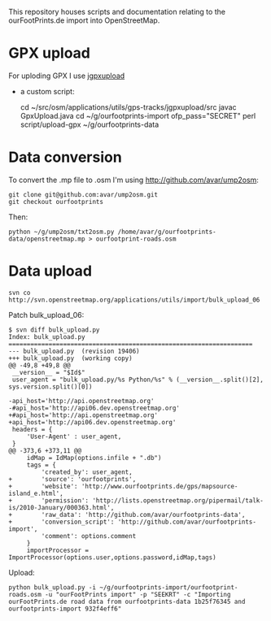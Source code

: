 This repository houses scripts and documentation relating to the
ourFootPrints.de import into OpenStreetMap.

# GPX upload

For uploding GPX I use
[jgpxupload](http://svn.openstreetmap.org/applications/utils/gps-tracks/jgpxupload)
+ a custom script:

    cd ~/src/osm/applications/utils/gps-tracks/jgpxupload/src
    javac GpxUpload.java
    cd ~/g/ourfootprints-import
    ofp_pass="SECRET" perl script/upload-gpx ~/g/ourfootprints-data

# Data conversion

To convert the .mp file to .osm I'm using http://github.com/avar/ump2osm:

    git clone git@github.com:avar/ump2osm.git
    git checkout ourfootprints

Then:

    python ~/g/ump2osm/txt2osm.py /home/avar/g/ourfootprints-data/openstreetmap.mp > ourfootprint-roads.osm

# Data upload

    svn co http://svn.openstreetmap.org/applications/utils/import/bulk_upload_06

Patch bulk_upload_06:
    
    $ svn diff bulk_upload.py 
    Index: bulk_upload.py
    ===================================================================
    --- bulk_upload.py	(revision 19406)
    +++ bulk_upload.py	(working copy)
    @@ -49,8 +49,8 @@
     __version__ = "$Id$"
     user_agent = "bulk_upload.py/%s Python/%s" % (__version__.split()[2], sys.version.split()[0])
     
    -api_host='http://api.openstreetmap.org'
    -#api_host='http://api06.dev.openstreetmap.org'
    +#api_host='http://api.openstreetmap.org'
    +api_host='http://api06.dev.openstreetmap.org'
     headers = {
         'User-Agent' : user_agent,
     }
    @@ -373,6 +373,11 @@
         idMap = IdMap(options.infile + ".db")
         tags = {
             'created_by': user_agent,
    +        'source': 'ourfootprints',
    +        'website': 'http://www.ourfootprints.de/gps/mapsource-island_e.html',
    +        'permission': 'http://lists.openstreetmap.org/pipermail/talk-is/2010-January/000363.html',
    +        'raw_data': 'http://github.com/avar/ourfootprints-data',
    +        'conversion_script': 'http://github.com/avar/ourfootprints-import',
             'comment': options.comment
         }
         importProcessor = ImportProcessor(options.user,options.password,idMap,tags)
    
Upload:

    python bulk_upload.py -i ~/g/ourfootprints-import/ourfootprint-roads.osm -u "ourFootPrints import" -p "SEEKRT" -c "Importing ourFootPrints.de road data from ourfootprints-data 1b25f76345 and ourfootprints-import 932f4eff6"
